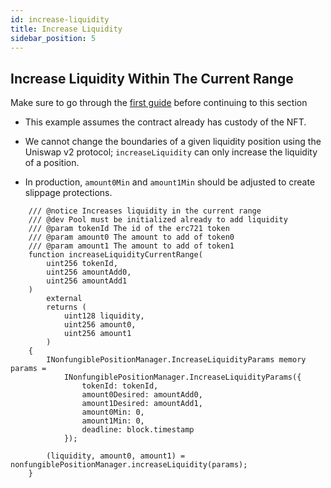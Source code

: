 ```yaml
---
id: increase-liquidity
title: Increase Liquidity
sidebar_position: 5
---
```


## Increase Liquidity Within The Current Range

Make sure to go through the [first guide](./setting-up-your-contract.md) before continuing to this section

- This example assumes the contract already has custody of the NFT.

- We cannot change the boundaries of a given liquidity position using the Uniswap v2 protocol; `increaseLiquidity` can only increase the liquidity of a position.
- In production, `amount0Min` and `amount1Min` should be adjusted to create slippage protections.

```solidity
    /// @notice Increases liquidity in the current range
    /// @dev Pool must be initialized already to add liquidity
    /// @param tokenId The id of the erc721 token
    /// @param amount0 The amount to add of token0
    /// @param amount1 The amount to add of token1
    function increaseLiquidityCurrentRange(
        uint256 tokenId,
        uint256 amountAdd0,
        uint256 amountAdd1
    )
        external
        returns (
            uint128 liquidity,
            uint256 amount0,
            uint256 amount1
        )
    {
        INonfungiblePositionManager.IncreaseLiquidityParams memory params =
            INonfungiblePositionManager.IncreaseLiquidityParams({
                tokenId: tokenId,
                amount0Desired: amountAdd0,
                amount1Desired: amountAdd1,
                amount0Min: 0,
                amount1Min: 0,
                deadline: block.timestamp
            });

        (liquidity, amount0, amount1) = nonfungiblePositionManager.increaseLiquidity(params);
    }
```
